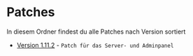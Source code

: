 # Patches

In diesem Ordner findest du alle Patches nach Version sortiert

- [Version 1.11.2](v1.11.2.patch) - `Patch für das Server- und Adminpanel`

